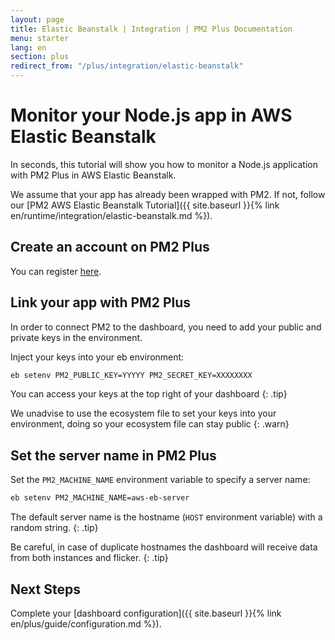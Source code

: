 ```yaml
---
layout: page
title: Elastic Beanstalk | Integration | PM2 Plus Documentation
menu: starter
lang: en
section: plus
redirect_from: "/plus/integration/elastic-beanstalk"
---
```


# Monitor your Node.js app in AWS Elastic Beanstalk

In seconds, this tutorial will show you how to monitor a Node.js application with PM2 Plus in AWS Elastic Beanstalk.

We assume that your app has already been wrapped with PM2. If not, follow our [PM2 AWS Elastic Beanstalk Tutorial]({{ site.baseurl }}{% link en/runtime/integration/elastic-beanstalk.md %}).

## Create an account on PM2 Plus

You can register [here](https://id.keymetrics.io/api/oauth/register).

## Link your app with PM2 Plus

In order to connect PM2 to the dashboard, you need to add your public and private keys in the environment.

Inject your keys into your eb environment:
```bash
eb setenv PM2_PUBLIC_KEY=YYYYY PM2_SECRET_KEY=XXXXXXXX
```

 You can access your keys at the top right of your dashboard
{: .tip}

 We unadvise to use the ecosystem file to set your keys into your environment, doing so your ecosystem file can stay public
{: .warn}

## Set the server name in PM2 Plus

Set the `PM2_MACHINE_NAME` environment variable to specify a server name:

```bash
eb setenv PM2_MACHINE_NAME=aws-eb-server
```

 The default server name is the hostname (`HOST` environment variable) with a random string.
{: .tip}

 Be careful, in case of duplicate hostnames the dashboard will receive data from both instances and flicker.
{: .tip}

## Next Steps

Complete your [dashboard configuration]({{ site.baseurl }}{% link en/plus/guide/configuration.md %}).




